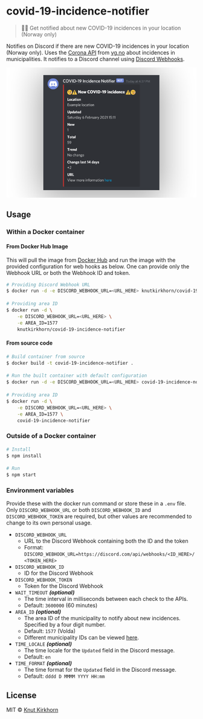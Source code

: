 # covid-19-incidence-notifier
> 🤒⏰ Get notified about new COVID-19 incidences in your location (Norway only)

Notifies on Discord if there are new COVID-19 incidences in your location (Norway only). Uses the [Corona API](https://redutv-api.vg.no/corona/v1/) from [vg.no](https://www.vg.no/) about incidences in municipalities. It notifies to a Discord channel using [Discord Webhooks](https://discord.com/developers/docs/resources/webhook).

<div align="center">
	<img src="https://raw.githubusercontent.com/Knutakir/covid-19-incidence-notifier/master/media/top-image.png" alt="COVID-19 incidence notification example">
</div>

## Usage
### Within a Docker container
#### From Docker Hub Image
This will pull the image from [Docker Hub](https://hub.docker.com/) and run the image with the provided configuration for web hooks as below. One can provide only the Webhook URL or both the Webhook ID and token.

```sh
# Providing Discord Webhook URL
$ docker run -d -e DISCORD_WEBHOOK_URL=<URL_HERE> knutkirkhorn/covid-19-incidence-notifier

# Providing area ID
$ docker run -d \
    -e DISCORD_WEBHOOK_URL=<URL_HERE> \
    -e AREA_ID=1577
    knutkirkhorn/covid-19-incidence-notifier
```

#### From source code
```sh
# Build container from source
$ docker build -t covid-19-incidence-notifier .

# Run the built container with default configuration
$ docker run -d -e DISCORD_WEBHOOK_URL=<URL_HERE> covid-19-incidence-notifier

# Providing area ID
$ docker run -d \
    -e DISCORD_WEBHOOK_URL=<URL_HERE> \
    -e AREA_ID=1577 \
    covid-19-incidence-notifier
```

### Outside of a Docker container
```sh
# Install
$ npm install

# Run
$ npm start
```

### Environment variables
Provide these with the docker run command or store these in a `.env` file. Only `DISCORD_WEBHOOK_URL` or both `DISCORD_WEBHOOK_ID` and `DISCORD_WEBHOOK_TOKEN` are required, but other values are recommended to change to its own personal usage.

- `DISCORD_WEBHOOK_URL`
    - URL to the Discord Webhook containing both the ID and the token
    - Format: `DISCORD_WEBHOOK_URL=https://discord.com/api/webhooks/<ID_HERE>/<TOKEN_HERE>`
- `DISCORD_WEBHOOK_ID`
    - ID for the Discord Webhook
- `DISCORD_WEBHOOK_TOKEN`
    - Token for the Discord Webhook
- `WAIT_TIMEOUT` ***(optional)***
    - The time interval in milliseconds between each check to the APIs.
    - Default: `3600000` (60 minutes)
- `AREA_ID` ***(optional)***
    - The area ID of the municipality to notify about new incidences. Specified by a four digit number.
    - Default: `1577` (Volda)
    - Different municipality IDs can be viewed [here](https://redutv-api.vg.no/corona/v1/areas/municipalities/).
- `TIME_LOCALE` ***(optional)***
    - The time locale for the `Updated` field in the Discord message.
    - Default: `en`
- `TIME_FORMAT` ***(optional)***
    - The time format for the `Updated` field in the Discord message.
    - Default: `dddd D MMMM YYYY HH:mm`

## License
MIT © [Knut Kirkhorn](https://github.com/Knutakir/covid-19-incidence-notifier/blob/master/LICENSE)
